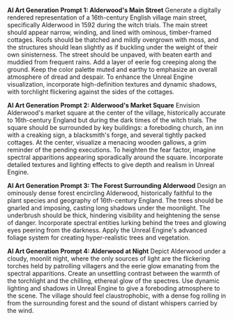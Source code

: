 **AI Art Generation Prompt 1: Alderwood's Main Street**
Generate a digitally rendered representation of a 16th-century English village main street, specifically Alderwood in 1592 during the witch trials. The main street should appear narrow, winding, and lined with ominous, timber-framed cottages. Roofs should be thatched and mildly overgrown with moss, and the structures should lean slightly as if buckling under the weight of their own sinisterness. The street should be unpaved, with beaten earth and muddied from frequent rains. Add a layer of eerie fog creeping along the ground. Keep the color palette muted and earthy to emphasize an overall atmosphere of dread and despair. To enhance the Unreal Engine visualization, incorporate high-definition textures and dynamic shadows, with torchlight flickering against the sides of the cottages. 

**AI Art Generation Prompt 2: Alderwood's Market Square**
Envision Alderwood's market square at the center of the village, historically accurate to 16th-century England but during the dark times of the witch trials. The square should be surrounded by key buildings: a foreboding church, an inn with a creaking sign, a blacksmith's forge, and several tightly packed cottages. At the center, visualize a menacing wooden gallows, a grim reminder of the pending executions. To heighten the fear factor, imagine spectral apparitions appearing sporadically around the square. Incorporate detailed textures and lighting effects to give depth and realism in Unreal Engine.

**AI Art Generation Prompt 3: The Forest Surrounding Alderwood**
Design an ominously dense forest encircling Alderwood, historically faithful to the plant species and geography of 16th-century England. The trees should be gnarled and imposing, casting long shadows under the moonlight. The underbrush should be thick, hindering visibility and heightening the sense of danger. Incorporate spectral entities lurking behind the trees and glowing eyes peering from the darkness. Apply the Unreal Engine's advanced foliage system for creating hyper-realistic trees and vegetation.

**AI Art Generation Prompt 4: Alderwood at Night**
Depict Alderwood under a cloudy, moonlit night, where the only sources of light are the flickering torches held by patrolling villagers and the eerie glow emanating from the spectral apparitions. Create an unsettling contrast between the warmth of the torchlight and the chilling, ethereal glow of the spectres. Use dynamic lighting and shadows in Unreal Engine to give a foreboding atmosphere to the scene. The village should feel claustrophobic, with a dense fog rolling in from the surrounding forest and the sound of distant whispers carried by the wind.